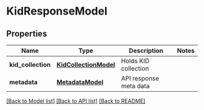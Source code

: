 # KidResponseModel

## Properties
Name | Type | Description | Notes
------------ | ------------- | ------------- | -------------
**kid_collection** | [**KidCollectionModel**](KidCollectionModel.md) | Holds KID collection | 
**metadata** | [**MetadataModel**](MetadataModel.md) | API response meta data | 

[[Back to Model list]](../README.md#documentation-for-models) [[Back to API list]](../README.md#documentation-for-api-endpoints) [[Back to README]](../README.md)


